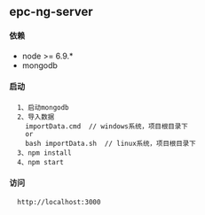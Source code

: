 ## epc-ng-server
#### 依赖
- node >= 6.9.*
- mongodb
#### 启动
```
  1、启动mongodb
  2、导入数据
    importData.cmd  // windows系统，项目根目录下
    or
    bash importData.sh  // linux系统，项目根目录下
  3、npm install
  4、npm start
```
#### 访问
```
  http://localhost:3000
```